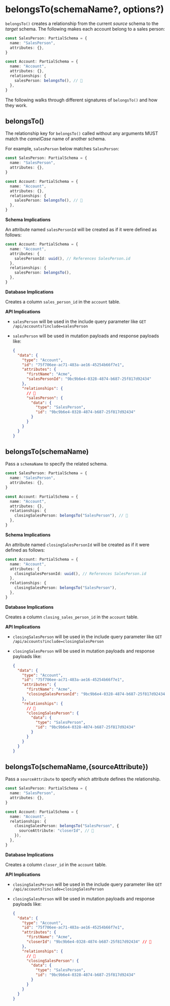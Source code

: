 # belongsTo(schemaName?, options?)

`belongsTo()` creates a relationship from the current _source_ schema to the _target_ schema. The following makes each account
belong to a sales person:

```ts
const SalesPerson: PartialSchema = {
  name: "SalesPerson",
  attributes: {},
}

const Account: PartialSchema = {
  name: "Account",
  attributes: {},
  relationships: {
    salesPerson: belongsTo(), // 👀
  },
}
```

The following walks through different signatures of `belongsTo()` and how they work.

## belongsTo()

The relationship key for `belongsTo()` called without any arguments MUST match the _camelCase_ name of another schema.

For example, `salesPerson` below matches `SalesPerson`:

```ts
const SalesPerson: PartialSchema = {
  name: "SalesPerson",
  attributes: {},
}

const Account: PartialSchema = {
  name: "Account",
  attributes: {},
  relationships: {
    salesPerson: belongsTo(), // 👀
  },
}
```

**Schema Implications**

An attribute named `salesPersonId` will be created as if it were defined as follows:

```ts
const Account: PartialSchema = {
  name: "Account",
  attributes: {
    salesPersonId: uuid(), // References SalesPerson.id
  },
  relationships: {
    salesPerson: belongsTo(),
  },
}
```

**Database Implications**

Creates a column `sales_person_id` in the `account` table.

**API Implications**

- `salesPerson` will be used in the include query parameter like `GET /api/accounts?include=salesPerson`
- `salesPerson` will be used in mutation payloads and response payloads like:

  ```json
  {
    "data": {
      "type": "Account",
      "id": "75f706ee-ac71-483a-ae16-45254b66f7e1",
      "attributes": {
        "firstName": "Acme",
        "salesPersonId": "9bc9b6e4-0328-4874-b687-25f817d92434"
      },
      "relationships": {
        // 👀
        "salesPerson": {
          "data": {
            "type": "SalesPerson",
            "id": "9bc9b6e4-0328-4874-b687-25f817d92434"
          }
        }
      }
    }
  }
  ```

## belongsTo(schemaName)

Pass a `schemaName` to specify the related schema.

```ts
const SalesPerson: PartialSchema = {
  name: "SalesPerson",
  attributes: {},
}

const Account: PartialSchema = {
  name: "Account",
  attributes: {},
  relationships: {
    closingSalesPerson: belongsTo("SalesPerson"), // 👀
  },
}
```

**Schema Implications**

An attribute named `closingSalesPersonId` will be created as if it were defined as follows:

```ts
const Account: PartialSchema = {
  name: "Account",
  attributes: {
    closingSalesPersonId: uuid(), // References SalesPerson.id
  },
  relationships: {
    closingSalesPerson: belongsTo("SalesPerson"),
  },
}
```

**Database Implications**

Creates a column `closing_sales_person_id` in the `account` table.

**API Implications**

- `closingSalesPerson` will be used in the include query parameter like `GET /api/accounts?include=closingSalesPerson`
- `closingSalesPerson` will be used in mutation payloads and response payloads like:

  ```json
  {
    "data": {
      "type": "Account",
      "id": "75f706ee-ac71-483a-ae16-45254b66f7e1",
      "attributes": {
        "firstName": "Acme",
        "closingSalesPersonId": "9bc9b6e4-0328-4874-b687-25f817d92434"
      },
      "relationships": {
        // 👀
        "closingSalesPerson": {
          "data": {
            "type": "SalesPerson",
            "id": "9bc9b6e4-0328-4874-b687-25f817d92434"
          }
        }
      }
    }
  }
  ```

## belongsTo(schemaName,{sourceAttribute})

Pass a `sourceAttribute` to specify which attribute defines the relationship.

```ts
const SalesPerson: PartialSchema = {
  name: "SalesPerson",
  attributes: {},
}

const Account: PartialSchema = {
  name: "Account",
  relationships: {
    closingSalesPerson: belongsTo("SalesPerson", {
      sourceAttribute: "closerId", // 👀
    }),
  },
}
```

**Database Implications**

Creates a column `closer_id` in the `account` table.

**API Implications**

- `closingSalesPerson` will be used in the include query parameter like `GET /api/accounts?include=closingSalesPerson`
- `closingSalesPerson` will be used in mutation payloads and response payloads like:

  ```json
  {
    "data": {
      "type": "Account",
      "id": "75f706ee-ac71-483a-ae16-45254b66f7e1",
      "attributes": {
        "firstName": "Acme",
        "closerId": "9bc9b6e4-0328-4874-b687-25f817d92434" // 👀
      },
      "relationships": {
        // 👀
        "closingSalesPerson": {
          "data": {
            "type": "SalesPerson",
            "id": "9bc9b6e4-0328-4874-b687-25f817d92434"
          }
        }
      }
    }
  }
  ```
